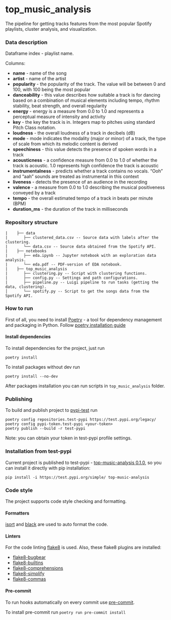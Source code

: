 # top_music_analysis

The pipeline for getting tracks features from the most popular Spotify playlists, cluster analysis, and visualization.

### Data description

Dataframe index - playlist name.

Columns:
- **name** - name of the song
- **artist** - name of the artist
- **popularity** - the popularity of the track. The value will be between 0 and 100, with 100 being the most popular
- **danceability** - this value describes how suitable a track is for dancing based on a combination of musical elements including tempo, rhythm stability, beat strength, and overall regularity
- **energy** - energy is a measure from 0.0 to 1.0 and represents a perceptual measure of intensity and activity
- **key** -	the key the track is in. Integers map to pitches using standard Pitch Class notation.
- **loudness** - the overall loudness of a track in decibels (dB)
- **mode** - mode indicates the modality (major or minor) of a track, the type of scale from which its melodic content is derived
- **speechiness** - this value detects the presence of spoken words in a track
- **acousticness** - a confidence measure from 0.0 to 1.0 of whether the track is acoustic. 1.0 represents high confidence the track is acoustic
- **instrumentalness** - predicts whether a track contains no vocals. “Ooh” and “aah” sounds are treated as instrumental in this context
- **liveness** - detects the presence of an audience in the recording
- **valence**	- a measure from 0.0 to 1.0 describing the musical positiveness conveyed by a track
- **tempo**	- the overall estimated tempo of a track in beats per minute (BPM)
- **duration_ms** - the duration of the track in milliseconds

### Repository structure

```
|    ├── data
|       ├── clustered_data.csv -- Source data with labels after the clustering.
|       └── data.csv -- Source data obtained from the Spotify API.
|    ├── notebooks
|       ├── eda.ipynb -- Jupyter notebook with an exploration data analysis.
|       └── eda.pdf -- PDF-version of EDA notebook.
|    ├── top_music_analysis
|       ├── clustering.py -- Script with clustering functions.
|       ├── config.py -- Settings and path configurations.
|       ├── pipeline.py -- Luigi pipeline to run tasks (getting the data, clustering).
│       └── spotify.py -- Script to get the songs data from the Spotify API.
```

### How to run

First of all, you need to install [Poetry](https://python-poetry.org/) - a tool for dependency management and packaging in Python.
Follow [poetry installation guide](https://python-poetry.org/docs/#installation)

#### Install dependencies

To install dependencies for the project, just run

```commandline
poetry install
```

To install packages without dev run
```commandline
poetry install --no-dev
```

After packages installation you can run scripts in `top_music_analysis` folder.

### Publishing

To build and publish project to [pypi-test](https://test.pypi.org/) run
```
poetry config repositories.test-pypi https://test.pypi.org/legacy/
poetry config pypi-token.test-pypi <your-token>
poetry publish --build -r test-pypi
```

Note: you can obtain your token in test-pypi profile settings.

### Installation from test-pypi

Current project is published to test-pypi - [top-music-analysis 0.1.0](https://test.pypi.org/project/top-music-analysis/), so you can install it directly with pip installation:

```commandline
pip install -i https://test.pypi.org/simple/ top-music-analysis
```


### Code style

The project supports code style checking and formatting.

#### Formatters

[isort](https://pycqa.github.io/isort/) and [black](https://github.com/psf/black) are used to auto format the code.

#### Linters

For the code linting [flake8](https://flake8.pycqa.org/en/latest/) is used.
Also, these flake8 plugins are installed:
- [flake8-bugbear](https://github.com/PyCQA/flake8-bugbear)
- [flake8-builtins](flake8-builtins)
- [flake8-comprehensions](https://github.com/adamchainz/flake8-comprehensions)
- [flake8-simplify](https://github.com/MartinThoma/flake8-simplify)
- [flake8-commas](https://github.com/PyCQA/flake8-commas)

#### Pre-commit

To run hooks automatically on every commit use [pre-commit](https://pre-commit.com/).

To install pre-commit run `poetry run pre-commit install`
